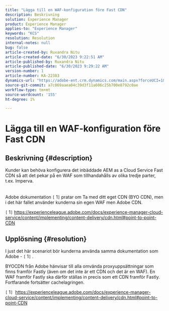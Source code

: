 ```yaml
---
title: "Lägga till en WAF-konfiguration före Fast CDN"
description: Beskrivning
solution: Experience Manager
product: Experience Manager
applies-to: "Experience Manager"
keywords: "KCS"
resolution: Resolution
internal-notes: null
bug: false
article-created-by: Ruxandra Nitu
article-created-date: "6/30/2023 9:22:51 AM"
article-published-by: Ruxandra Nitu
article-published-date: "6/30/2023 9:29:22 AM"
version-number: 1
article-number: KA-22383
dynamics-url: "https://adobe-ent.crm.dynamics.com/main.aspx?forceUCI=1&pagetype=entityrecord&etn=knowledgearticle&id=5f7111ad-2717-ee11-8f6e-6045bd006c82"
source-git-commit: a7c069aaea04c39d3f11a606c25b700e8792c0ae
workflow-type: tm+mt
source-wordcount: '155'
ht-degree: 1%

---
```


# Lägga till en WAF-konfiguration före Fast CDN

## Beskrivning {#description}

Kunder kan behöva konfigurera det inbäddade AEM as a Cloud Service Fast CDN så att det pekar på en WAF som tillhandahålls av olika tredje parter, t.ex. Imperva.<br><br><br>
Adobe dokumentation `[` 1`]`  pratar om Ta med ditt eget CDN (BYO CDN), men i det här fallet använder kunderna sin egen WAF men Adobe CDN.





`[` 1`]`  https://experienceleague.adobe.com/docs/experience-manager-cloud-service/content/implementing/content-delivery/cdn.html#point-to-point-CDN


## Upplösning {#resolution}


I just det här scenariot bör kunderna använda samma dokumentation som Adobe - `[` 1`]` .

BYOCDN från Adobe hänvisar till alla omvända proxyuppsättningar som finns framför Fastly (även om det inte är ett CDN och det är en WAF). En WAF framför Fastly ska därför ställas in precis som ett CDN framför Fastly. Fortfarande fortsätter cachelagringen.



`[` 1`]`  https://experienceleague.adobe.com/docs/experience-manager-cloud-service/content/implementing/content-delivery/cdn.html#point-to-point-CDN
